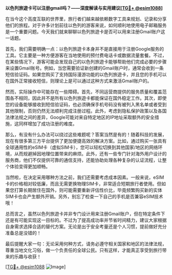 **以色列旅遊卡可以注册gmail吗？——深度解读与实用建议[[TG💪+ @esim1088](https://t.me/s/esim1088)]**

在当今这个高度互联的世界里，旅行者们越来越依赖数字工具来规划、记录和分享他们的旅程。对于许多计划前往以色列的游客来说，如何顺利地使用电子邮箱服务是一个重要问题。今天我们就来聊聊以色列旅遊卡是否可以用来注册Gmail账户这一话题。

首先，我们需要明确一点：以色列旅遊卡本身并不是直接用于注册Google服务的工具。它主要是一种方便游客在当地使用的预付费电话卡或数据流量套餐。不过，在某些情况下，游客可能会发现自己的以色列旅遊卡能够帮助他们完成必要的步骤来设置Gmail账号。例如，当您需要验证新创建的Gmail账户时，通常会收到一条短信验证码。如果您购买了支持国际漫游功能的以色列旅遊卡，并且您的手机可以在国外正常接收短信，则理论上是可以通过这种方式来激活Gmail账户的。

然而，实际操作中可能存在一些障碍。首先，不同运营商提供的服务质量和覆盖范围各不相同，因此并不是所有以色列旅遊卡都能保证在国外稳定工作。其次，即使您的设备能够接收到短信验证码，也必须确保手机号码没有被列入黑名单或者受到其他限制，否则仍然无法顺利完成注册过程。此外，考虑到隐私保护政策以及各国法律法规之间的差异，Google可能对来自特定地区的IP地址采取额外的安全措施，这同样增加了成功注册的难度。

那么，有没有什么办法可以绕过这些难题呢？答案当然是有的！随着科技的发展，现在有很多第三方平台提供了更加便捷高效的解决方案。比如，通过购买一张具有全球通用性的eSIM卡（虚拟SIM卡），您可以轻松切换到其他国家/地区的网络环境，从而规避掉因地理位置带来的麻烦。此外，还有一些专门针对海外用户设计的服务商，他们不仅提供可靠的通信支持，还能协助处理各种复杂的认证流程，让整个体验变得更加顺畅。

当然啦，在决定采用哪种方法之前，我们还需要考虑成本因素。一般来说，eSIM卡的价格相对较低廉，而且无需更换物理SIM卡，非常适合短期旅行者使用。但如果您打算长期居住在国外，则可能需要重新评估性价比，毕竟频繁购买新的实体SIM卡也会产生额外开销。另外，别忘了检查一下自己的手机是否兼容eSIM技术哦！

总而言之，虽然以色列旅遊卡并非专门设计用来注册Gmail账户，但在特定条件下还是有可能实现这一目标的。不过为了提高成功率并节省时间精力，建议大家根据自身需求选择合适的替代方案。无论是出于安全考量还是个人习惯，提前做好充分准备总是没错的！

最后提醒大家一句：无论采用何种方式，请务必遵守相关国家和地区的法律法规，尊重当地文化习俗，做一个负责任的全球公民。只有这样，才能真正享受到旅行带来的乐趣与收获！

[[TG💪+ @esim1088](https://t.me/s/esim1088) ![Image](https://i.postimg.cc/4NQfJmqS/Snipaste-2025-05-13-00-14-12.png)]